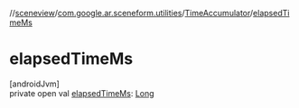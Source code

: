 //[sceneview](../../../index.md)/[com.google.ar.sceneform.utilities](../index.md)/[TimeAccumulator](index.md)/[elapsedTimeMs](elapsed-time-ms.md)

# elapsedTimeMs

[androidJvm]\
private open val [elapsedTimeMs](elapsed-time-ms.md): [Long](https://kotlinlang.org/api/latest/jvm/stdlib/kotlin/-long/index.html)
